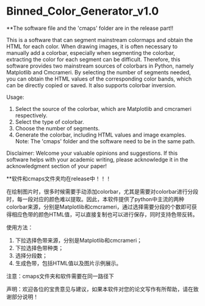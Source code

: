 # Binned_Color_Generator_v1.0
**The software file and the 'cmaps' folder are in the release part!!

This is a software that can segment mainstream colormaps and obtain the HTML for each color.
When drawing images, it is often necessary to manually add a colorbar, especially when segmenting the colorbar, extracting the color for each segment can be difficult. Therefore, this software provides two mainstream sources of colorbars in Python, namely Matplotlib and Cmcrameri. By selecting the number of segments needed, you can obtain the HTML values ​​of the corresponding color bands, which can be directly copied or saved. It also supports colorbar inversion.

Usage:
1. Select the source of the colorbar, which are Matplotlib and cmcrameri respectively.
2. Select the type of colorbar.
3. Choose the number of segments.
4. Generate the colorbar, including HTML values ​​and image examples.
Note: The 'cmaps' folder and the software need to be in the same path.

Disclaimer: Welcome your valuable opinions and suggestions. If this software helps with your academic writing, please acknowledge it in the acknowledgment section of your paper!

**软件和cmaps文件夹均在release中！！！

在绘制图片时，很多时候需要手动添加colorbar，尤其是需要对colorbar进行分段时，每一段对应的颜色难以提取。因此，本软件提供了python中主流的两种colorbar来源，分别是Matplotlib和cmcrameri，通过选择需要分段的个数即可获得相应色带的颜色HTML值，可以直接复制也可以进行保存，同时支持色带反转。

使用方法：
1. 下拉选择色带来源，分别是Matplotlib和cmcrameri；
2. 下拉选择色带种类；
3. 选择分段数；
4. 生成色带，包括HTML值以及图片示例展示。

注意：cmaps文件夹和软件需要在同一路径下

声明：欢迎各位的宝贵意见与建议，如果本软件对您的论文写作有所帮助，请在致谢部分说明！

